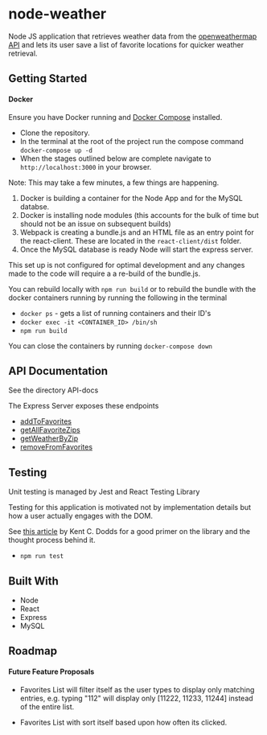 # node-weather

Node JS application that retrieves weather data from the [openweathermap API](https://openweathermap.org/current) and lets its user save a list of favorite locations for quicker weather retrieval.

## Getting Started

#### Docker

Ensure you have Docker running and [Docker Compose](https://docs.docker.com/compose/) installed.

* Clone the repository. 
* In the terminal at the root of the project run the compose command 
`docker-compose up -d`
* When the stages outlined below are complete navigate to `http://localhost:3000` in your browser.

Note: This may take a few minutes, a few things are happening.
1. Docker is building a container for the Node App and for the MySQL databse.
2. Docker is installing node modules (this accounts for the bulk of time but should not be an issue on subsequent builds)
3. Webpack is creating a bundle.js and an HTML file as an entry point for the react-client. These are located in the `react-client/dist` folder.
4. Once the MySQL database is ready Node will start the express server.

This set up is not configured for optimal development and any changes made to the code will require a a re-build of the bundle.js. 

You can rebuild locally with `npm run build` or to rebuild the bundle with the docker containers running by running the following in the terminal
* `docker ps` - gets a list of running containers and their ID's
* `docker exec -it <CONTAINER_ID> /bin/sh`
* `npm run build`

You can close the containers by running  `docker-compose down`

## API Documentation
See the directory API-docs

The Express Server exposes these endpoints
* [addToFavorites](API-docs/addToFavorites.md)
* [getAllFavoriteZips](API-docs/getAllFavoriteZips.md)
* [getWeatherByZip](API-docs/getWeatherByZip.md)
* [removeFromFavorites](API-docs/removeFromFavorites.md)

## Testing

Unit testing is managed by Jest and React Testing Library

Testing for this application is motivated not by implementation details but how a user actually engages with the DOM.

See [this article](https://kentcdodds.com/blog/introducing-the-react-testing-library) by Kent C. Dodds for a good primer on the library and the thought process behind it.


* `npm run test`

## Built With

* Node
* React
* Express
* MySQL

## Roadmap

#### Future Feature Proposals

* Favorites List will filter itself as the user types to display only matching entries, e.g. typing "112" will display only [11222, 11233, 11244] instead of the entire list.

* Favorites List with sort itself based upon how often its clicked. 

    